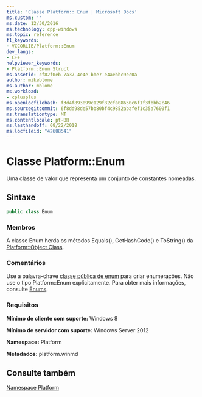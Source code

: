 ```yaml
---
title: 'Classe Platform:: Enum | Microsoft Docs'
ms.custom: ''
ms.date: 12/30/2016
ms.technology: cpp-windows
ms.topic: reference
f1_keywords:
- VCCORLIB/Platform::Enum
dev_langs:
- C++
helpviewer_keywords:
- Platform::Enum Struct
ms.assetid: cf82f0eb-7a37-4e4e-bbe7-e4aebbc9ec0a
author: mikeblome
ms.author: mblome
ms.workload:
- cplusplus
ms.openlocfilehash: f3d4f893099c129f82cfa08650c6f1f3fbbb2c46
ms.sourcegitcommit: 6f8dd98de57bb80bf4c9852abafef1c35a7600f1
ms.translationtype: MT
ms.contentlocale: pt-BR
ms.lasthandoff: 08/22/2018
ms.locfileid: "42608541"
---
```

# <a name="platformenum-class"></a>Classe Platform::Enum
Uma classe de valor que representa um conjunto de constantes nomeadas.  
  
## <a name="syntax"></a>Sintaxe  
  
```cpp  
public class Enum  
```  
  
### <a name="members"></a>Membros  
 A classe Enum herda os métodos Equals(), GetHashCode() e ToString() da [Platform::Object Class](../cppcx/platform-object-class.md).  
  
### <a name="remarks"></a>Comentários  
 Use a palavra-chave [classe pública de enum](../windows/enum-class-cpp-component-extensions.md) para criar enumerações. Não use o tipo Platform::Enum explicitamente. Para obter mais informações, consulte [Enums](../cppcx/enums-c-cx.md).  
  
### <a name="requirements"></a>Requisitos  
 **Mínimo de cliente com suporte:** Windows 8  
  
 **Mínimo de servidor com suporte:** Windows Server 2012  
  
 **Namespace:** Platform  
  
 **Metadados:** platform.winmd  
  
## <a name="see-also"></a>Consulte também  
 [Namespace Platform](../cppcx/platform-namespace-c-cx.md)